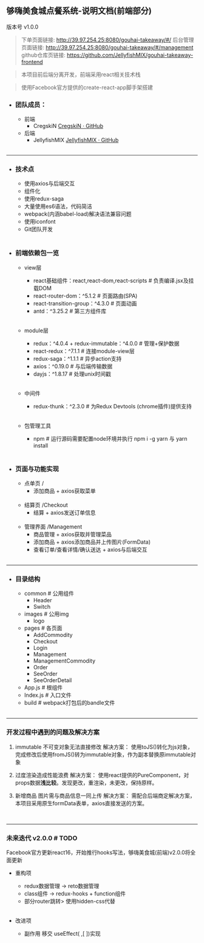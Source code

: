 ## 够嗨美食城点餐系统-说明文档(前端部分)
版本号 v1.0.0
> 下单⻚⾯链接: http://39.97.254.25:8080/gouhai-takeaway/#/
> 后台管理⻚⾯链接: http://39.97.254.25:8080/gouhai-takeaway/#/management
> github仓库页链接: https://github.com/JellyfishMIX/gouhai-takeaway-frontend

> 本项目前后端分离开发，前端采用react相关技术栈

> 使用Facebook官方提供的create-react-app脚手架搭建

+ ###  团队成员：
  + 前端
    + CregskiN [CregskiN · GitHub](https://github.com/CregskiN)
  + 后端
    + JellyfishMIX [JellyfishMIX · GitHub](https://github.com/JellyfishMIX)
  </br>
  
---
+ ### 技术点
  + 使用axios与后端交互
  + 组件化 
  + 使用redux-saga
  + 大量使用es6语法，代码简洁
  + webpack(内涵babel-load)解决语法兼容问题
  + 使用iconfont
  + Git团队开发
  </br>
  
+ ### 前端依赖包一览
  + view层
    + react基础组件：react,react-dom,react-scripts # 负责编译.jsx及挂载DOM
    + react-router-dom：^5.1.2 # 页面路由(SPA)
    + react-transition-group：^4.3.0  # 页面动画
    + antd：^3.25.2  # 第三方组件库
    </br>
    
  + module层
    + redux：^4.0.4 + redux-immutable：^4.0.0 # 管理+保护数据
    + react-redux：^7.1.1  # 连接module-view层
    + redux-saga：^1.1.1  # 异步action支持
    + axios：^0.19.0  # 与后端传输数据
    + dayjs：^1.8.17  # 处理unix时间戳
    </br>
    
  + 中间件
    + redux-thunk：^2.3.0  # 为Redux Devtools (chrome插件)提供支持 
    </br>
  + 包管理工具
    + npm # 运行源码需要配置node环境并执行 npm i -g yarn 与 yarn install
  </br>
  
+ ### 页面与功能实现
  + 点单页 /
    + 添加商品 + axios获取菜单
    </br>
  + 结算页 /Checkout
    + 结算 + axios发送订单信息 
    </br>
  + 管理界面 /Management
    + 商品管理 + axios获取并管理菜品
    + 添加商品 + axios添加商品并上传图片(FormData)
    + 查看订单/查看详情/确认送达 + axios与后端交互
    </br>
  
---
+ ### 目录结构
  + common # 公用组件
    + Header
    + Switch
  + images # 公用img
    + logo
  + pages # 各页面
    + AddCommodity
    + Checkout
    + Login
    + Management
    + ManagementCommodity
    + Order
    + SeeOrder
    + SeeOrderDetail
  + App.js # 根组件
  + Index.js # 入口文件
  + build # webpack打包后的bandle文件
  </br>
---
### 开发过程中遇到的问题及解决方案
1. immutable 不可变对象无法直接修改
 解决方案：
  使用toJS()转化为js对象，完成修改后使用fromJS()转为immutable对象，作为副本替换原immutable对象
   </br>
   
2. 过度渲染造成性能浪费
解决方案：
  使用react提供的PureComponent，对props数据**浅比较**。发现更改，重渲染，未更改，保持原样。
   </br>

3. 新增商品 图片需与商品信息一同上传
解决方案：
  需配合后端商定解决方案，本项目采用原生formData表单，axios直接发送的方案。
  </br>

---
### 未来迭代 v2.0.0 # TODO
Facebook官方更新react16，开始推行hooks写法，够嗨美食城(前端)v2.0.0将全面更新
+ 重构项
  + redux数据管理 -> reto数据管理
  + class组件 -> redux-hooks + function组件
  + 部分router跳转> 使用hidden-css代替
  </br>
  
+ 改进项
  + 副作用 移交 useEffect( ,[ ])实现
  </br>
  
  
  
  

